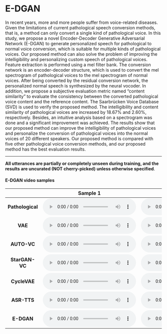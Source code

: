 # E-DGAN

In recent years, more and more people suffer from voice-related diseases. Given the limitations of current pathological speech conversion methods, that is, a method can only convert a single kind of pathological voice. In this study, we propose a novel Encoder-Decoder Generative Adversarial Network (E-DGAN) to generate personalized speech for pathological to normal voice conversion, which is suitable for multiple kinds of pathological voices. Our proposed method can also solve the problem of improving the intelligibility and personalizing custom speech of pathological voices. Feature extraction is performed using a mel filter bank. The conversion network is an encoder-decoder structure, which is used to convert the mel spectrogram of pathological voices to the mel spectrogram of normal voices. After being converted by the residual conversion network, the personalized normal speech is synthesized by the neural vocoder. In addition, we propose a subjective evaluation metric named “content similarity” to evaluate the consistency between the converted pathological voice content and the reference content. The Saarbrücken Voice Database (SVD) is used to verify the proposed method. The intelligibility and content similarity of pathological voices are increased by 18.67% and 2.60%, respectively. Besides, an intuitive analysis based on a spectrogram was done and a significant improvement was achieved. The results show that our proposed method can improve the intelligibility of pathological voices and personalize the conversion of pathological voices into the normal voices of 20 different speakers. Our proposed method is compared with five other pathological voice conversion methods, and our proposed method has the best evaluation results.

---
**All utterances are partially or completely unseen during training, and the results are uncurated (NOT cherry-picked) unless otherwise specified**.

#### E-DGAN video samples

|              | Sample 1  | Sample 2  | Sample 3  | Sample 4  |
|:------------:|:-------:|:-------:|:-------:|:-------:|
| **Pathological** |    <audio controls="controls">  <source type="audio/wav" src="https://raw.githubusercontent.com/SUDA-CMH/SUDA-CMH.github.io/main/wavs/1_1_original_pathological_speech.wav"></source> </audio>   |    <audio controls="controls">  <source type="audio/wav" src="https://raw.githubusercontent.com/SUDA-CMH/SUDA-CMH.github.io/main/wavs/2_1_original_pathological_speech.wav"></source> </audio>  |    <audio controls="controls">  <source type="audio/wav" src="https://raw.githubusercontent.com/SUDA-CMH/SUDA-CMH.github.io/main/wavs/3_1_original_pathological_speech.wav"></source> </audio>  |    <audio controls="controls">  <source type="audio/wav" src="https://raw.githubusercontent.com/SUDA-CMH/SUDA-CMH.github.io/main/wavs/4_1_original_pathological_speech.wav"></source> </audio>  |
|      **VAE**     |     <audio controls="controls">  <source type="audio/wav" src="https://raw.githubusercontent.com/SUDA-CMH/SUDA-CMH.github.io/main/wavs/1_2_speech_converted_by_VAE.wav"></source> </audio>   |     <audio controls="controls">  <source type="audio/wav" src="https://raw.githubusercontent.com/SUDA-CMH/SUDA-CMH.github.io/main/wavs/2_2_speech_converted_by_VAE.wav"></source> </audio> |     <audio controls="controls">  <source type="audio/wav" src="https://raw.githubusercontent.com/SUDA-CMH/SUDA-CMH.github.io/main/wavs/3_2_speech_converted_by_VAE.wav"></source> </audio> |     <audio controls="controls">  <source type="audio/wav" src="https://raw.githubusercontent.com/SUDA-CMH/SUDA-CMH.github.io/main/wavs/4_2_speech_converted_by_VAE.wav"></source> </audio> |
|    **AUTO-VC**   |     <audio controls="controls">  <source type="audio/wav" src="https://raw.githubusercontent.com/SUDA-CMH/SUDA-CMH.github.io/main/wavs/1_3_speech_conveted_by_AutoVC.wav"></source> </audio>    |     <audio controls="controls">  <source type="audio/wav" src="https://raw.githubusercontent.com/SUDA-CMH/SUDA-CMH.github.io/main/wavs/2_3_speech_conveted_by_AutoVC.wav"></source> </audio>     |     <audio controls="controls">  <source type="audio/wav" src="https://raw.githubusercontent.com/SUDA-CMH/SUDA-CMH.github.io/main/wavs/3_3_speech_conveted_by_AutoVC.wav"></source> </audio>     |     <audio controls="controls">  <source type="audio/wav" src="https://raw.githubusercontent.com/SUDA-CMH/SUDA-CMH.github.io/main/wavs/4_3_speech_conveted_by_AutoVC.wav"></source> </audio>     |
|  **StarGAN-VC**  |    <audio controls="controls">  <source type="audio/wav" src="https://raw.githubusercontent.com/SUDA-CMH/SUDA-CMH.github.io/main/wavs/1_4_speech_conveted_by_StarGAN-VC.wav"></source> </audio>     |    <audio controls="controls">  <source type="audio/wav" src="https://raw.githubusercontent.com/SUDA-CMH/SUDA-CMH.github.io/main/wavs/2_4_speech_conveted_by_StarGAN-VC.wav"></source> </audio>      |    <audio controls="controls">  <source type="audio/wav" src="https://raw.githubusercontent.com/SUDA-CMH/SUDA-CMH.github.io/main/wavs/3_4_speech_conveted_by_StarGAN-VC.wav"></source> </audio>      |    <audio controls="controls">  <source type="audio/wav" src="https://raw.githubusercontent.com/SUDA-CMH/SUDA-CMH.github.io/main/wavs/4_4_speech_conveted_by_StarGAN-VC.wav"></source> </audio>      |
|   **CycleVAE**   |    <audio controls="controls">  <source type="audio/wav" src="https://raw.githubusercontent.com/SUDA-CMH/SUDA-CMH.github.io/main/wavs/1_5_speech_conveted_by_CycleVAE.wav"></source> </audio>     |    <audio controls="controls">  <source type="audio/wav" src="https://raw.githubusercontent.com/SUDA-CMH/SUDA-CMH.github.io/main/wavs/2_5_speech_conveted_by_CycleVAE.wav"></source> </audio>      |    <audio controls="controls">  <source type="audio/wav" src="https://raw.githubusercontent.com/SUDA-CMH/SUDA-CMH.github.io/main/wavs/3_5_speech_conveted_by_CycleVAE.wav"></source> </audio>      |    <audio controls="controls">  <source type="audio/wav" src="https://raw.githubusercontent.com/SUDA-CMH/SUDA-CMH.github.io/main/wavs/4_5_speech_conveted_by_CycleVAE.wav"></source> </audio>      |
|    **ASR-TTS**   |    <audio controls="controls">  <source type="audio/wav" src="https://raw.githubusercontent.com/SUDA-CMH/SUDA-CMH.github.io/main/wavs/1_6_speech_conveted_by_ASR-TTS.wav"></source> </audio>     |    <audio controls="controls">  <source type="audio/wav" src="https://raw.githubusercontent.com/SUDA-CMH/SUDA-CMH.github.io/main/wavs/2_6_speech_conveted_by_ASR-TTS.wav"></source> </audio>      |    <audio controls="controls">  <source type="audio/wav" src="https://raw.githubusercontent.com/SUDA-CMH/SUDA-CMH.github.io/main/wavs/3_6_speech_conveted_by_ASR-TTS.wav"></source> </audio>      |    <audio controls="controls">  <source type="audio/wav" src="https://raw.githubusercontent.com/SUDA-CMH/SUDA-CMH.github.io/main/wavs/4_6_speech_conveted_by_ASR-TTS.wav"></source> </audio>      |
|    **E-DGAN**    |    <audio controls="controls">  <source type="audio/wav" src="https://raw.githubusercontent.com/SUDA-CMH/SUDA-CMH.github.io/main/wavs/1_7_speech_conveted_by_E-DGAN.wav"></source> </audio>     |    <audio controls="controls">  <source type="audio/wav" src="https://raw.githubusercontent.com/SUDA-CMH/SUDA-CMH.github.io/main/wavs/2_7_speech_conveted_by_E-DGAN.wav"></source> </audio>      |    <audio controls="controls">  <source type="audio/wav" src="https://raw.githubusercontent.com/SUDA-CMH/SUDA-CMH.github.io/main/wavs/3_7_speech_conveted_by_E-DGAN.wav"></source> </audio>      |    <audio controls="controls">  <source type="audio/wav" src="https://raw.githubusercontent.com/SUDA-CMH/SUDA-CMH.github.io/main/wavs/4_7_speech_conveted_by_E-DGAN.wav"></source> </audio>      |
